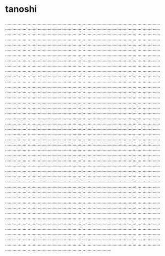 # tanoshi
.........................................................................................................................................................................................................................................................................................................................................................................................................................................................................................................................................................................................................................................................................................................................................................................................................................................................................................................................................................................................................................................................................................................................................................................................................................................................................................................................................................................................................................................................................................................................................................................................................................................................................................................................................................................................................................................................................................................................................................................................................................................................................................................................................................................................................................................................................................................................................................................................................................................................................................................................................................................................................................................................................................................................................................................................................................................................................................................................................................................................................................................................................................................................................................................................................................................................................................................................................................................................................................................................................................................................................................................................................................................................................................................................................................................................................................................................................................................................................................................................................................................................................................................................................................................................................................................................................................................................................................................................................................................................................................................................................................................................................................................................................................................................................................................................................................................................................................................................................................................................................................................................................................................................................................................................................................................................................................................................................................................................................................................................................................................................................................................................................................................